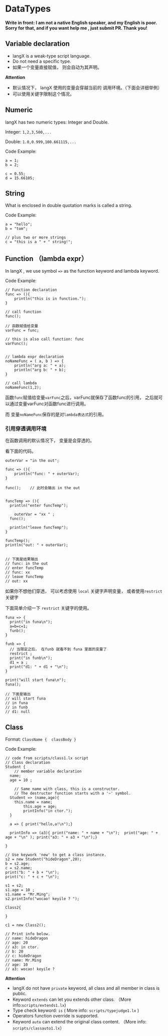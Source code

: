 # DataTypes

**Write in front: I am not a native English speaker, and my English is poor. Sorry for that, and if you want help me , just submit PR. Thank you!**



## Variable declaration

- langX is a weak-type script language.
- Do not need a specific type.
- 如果一个变量直接赋值， 则会自动为其声明。

**Attention**

- 默认情况下， langX 使用的变量会穿越当前的 调用环境。（下面会详细举例）
- 可以使用关键字限制这个情况。



## Numeric

langX has two numeric types: Integer and Double.

Integer:  `1,2,3,500,...` 

Double:  `1.0,0.999,100.661115,...` 

Code Example: 

```
a = 1;
b = 2;

c = 0.55;
d = 15.66105;
```





## String

What is enclosed in double quotation marks is called a string.

Code Example: 

```
a = "hello";
b = "tom";

// plus two or more strings
c = "this is a " + " string!";
```



## Function （lambda expr）

In langX ,  we use symbol `=>` as the function keyword and lambda keyword.

Code Example: 

```
// Function declaration
func => (){
	println("this is in function.");
}

// call function
func();

// 函数赋值给变量
varFunc = func;  

// this is also call function: func
varFunc();


// lambda expr declaration
noNameFunc = ( a, b ) => {
	println("arg a: " + a);
	println("arg b: " + b);
}

// call lambda 
noNameFunc(1,2); 
```

函数`func`赋值给变量`varFunc`之后，varFunc就保存了函数func的引用， 之后就可以通过变量varFunc对函数func进行调用。

而 变量`noNameFunc`保存的是对`lambda表达式`的引用。

### 引用穿透调用环境

在函数调用的默认情况下， 变量是会穿透的。

看下面的代码。

```
outerVar = "in the out";

func => (){
	println("func: " + outerVar);
}

func();    // 此时会输出 in the out


funcTemp => (){
  println("enter funcTemp");

	outerVar = "xx " ;
  func();

  println("leave funcTemp");
}

funcTemp();
println("out: " + outerVar);


// 下面是结果输出
// func: in the out
// enter funcTemp
// func: xx
// leave funcTemp
// out: xx
```

如果你不想他们穿透， 可以考虑使用 `local` 关键字声明变量， 或者使用`restrict` 关键字

下面简单介绍一下 `restrict` 关键字的使用。

```
funa => {
  print("in funa\n");
  a=b=c=1;
  funb();
}

funb => {
  // 当限定之后， 在funb 就看不到 funa 里面的变量了
  restrict ;
  print("in funb\n");
  d1 = a ;
  print("d1: " + d1 + "\n");
}

print("will start funa\n");
funa();

// 下面是输出
// will start funa
// in funa
// in funb
// d1: null
```

## Class

Format: `ClassName {  classBody }`

Code Example: 

```
// code from scripts/class1.lx script
// Class declaration
Student {
	// member variable declaration
  name;
  age = 10 ;

	// Same name with class, this is a constructor.
	// The destructor function starts with a '~' symbol.
  Student => (name,age){
    this.name = name;
		this.age = age;
		printInfo("in ctor.");
  }

  a => { print("hello,a!\n");}

  printInfo => (a3){ print("name: " + name + "\n");  print("age: " + age + "\n" ); print("a3: " + a3 + "\n");}

}

// Use keywork 'new' to get a class instance.
s2 = new Student("hideDragon",20);
b = s2.age;
c = s2.name;
print("b: " + b + "\n");
print("c: " + c + "\n");

s1 = s2;
s1.age = 10 ;
s1.name = "Mr.Ming";
s2.printInfo("wocao! keyile ? ");

Class2{

}

c1 = new Class2();

// Print info below.
// name: hideDragon
// age: 20
// a3: in ctor.
// b: 20
// c: hideDragon
// name: Mr.Ming
// age: 10
// a3: wocao! keyile ?
```

**Attention**

- langX do not have `private` keyword, all class and all member in class is public.
- Keyword `extends` can let you extends other class. （More info:`scripts/extends1.lx`)
- Type check keyword: `is`  ( More info:  `scripts/typejudge1.lx` )
- Operators function override is supported. 
-  Keyword `auto` can extend the original class content. （More info: `scripts/classauto1.lx`）

